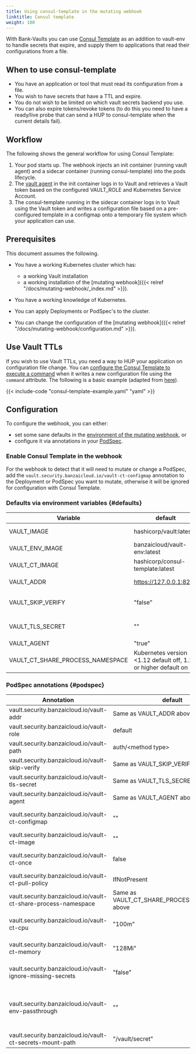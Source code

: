 ```yaml
---
title: Using consul-template in the mutating webhook
linktitle: Consul template
weight: 100
---
```


With Bank-Vaults you can use [Consul Template](https://github.com/hashicorp/consul-template) as an addition to vault-env to handle secrets that expire, and supply them to applications that read their configurations from a file.

## When to use consul-template

- You have an application or tool that must read its configuration from a file.
- You wish to have secrets that have a TTL and expire.
- You do not wish to be limited on which vault secrets backend you use.
- You can also expire tokens/revoke tokens (to do this you need to have a ready/live probe that can send a HUP to consul-template when the current details fail).

## Workflow

The following shows the general workflow for using Consul Template:

1. Your pod starts up. The webhook injects an init container (running vault agent) and a sidecar container (running consul-template) into the pods lifecycle.
1. The [vault agent](https://www.vaultproject.io/docs/agent/) in the init container logs in to Vault and retrieves a Vault token based on the configured VAULT_ROLE and Kubernetes Service Account.
1. The consul-template running in the sidecar container logs in to Vault using the Vault token and writes a configuration file based on a pre-configured template in a configmap onto a temporary file system which your application can use.

## Prerequisites

This document assumes the following.

- You have a working Kubernetes cluster which has:

    - a working Vault installation
    - a working installation of the [mutating webhook]({{< relref "/docs/mutating-webhook/_index.md" >}}).

- You have a working knowledge of Kubernetes.
- You can apply Deployments or PodSpec's to the cluster.
- You can change the configuration of the [mutating webhook]({{< relref "/docs/mutating-webhook/configuration.md" >}}).

## Use Vault TTLs

If you wish to use Vault TTLs, you need a way to HUP your application on configuration file change. You can [configure the Consul Template to execute a command](https://github.com/hashicorp/consul-template#configuration-file-format) when it writes a new configuration file using the `command` attribute. The following is a basic example (adapted from [here](https://github.com/sethvargo/vault-kubernetes-workshop/blob/master/k8s/db-sidecar.yaml#L79-L100)).

{{< include-code "consul-template-example.yaml" "yaml" >}}

## Configuration

To configure the webhook, you can either:

- set some sane defaults in the [environment of the mutating webhook](#defaults), or
- configure it via annotations in your [PodSpec](#podspec).

### Enable Consul Template in the webhook

For the webhook to detect that it will need to mutate or change a PodSpec, add the `vault.security.banzaicloud.io/vault-ct-configmap` annotation to the Deployment or PodSpec you want to mutate, otherwise it will be ignored for configuration with Consul Template.

### Defaults via environment variables {#defaults}

|Variable      |default     |Explanation|
|--------------|------------|------------|
|VAULT_IMAGE   |hashicorp/vault:latest|the vault image to use for the init container|
|VAULT_ENV_IMAGE|banzaicloud/vault-env:latest| the vault-env image to use |
|VAULT_CT_IMAGE|hashicorp/consul-template:latest| the consul template image to use|
|VAULT_ADDR    |https://127.0.0.1:8200|Kubernetes service Vault endpoint URL|
|VAULT_SKIP_VERIFY|"false"|should vault agent and consul template skip verifying TLS|
|VAULT_TLS_SECRET|""|supply a secret with the vault TLS CA so TLS can be verified|
|VAULT_AGENT   |"true"|enable the vault agent|
|VAULT_CT_SHARE_PROCESS_NAMESPACE|Kubernetes version <1.12 default off, 1.12 or higher default on|ShareProcessNamespace override|as above|

### PodSpec annotations {#podspec}

|Annotation    |default     |Explanation|
|--------------|------------|------------|
vault.security.banzaicloud.io/vault-addr|Same as VAULT_ADDR above||
vault.security.banzaicloud.io/vault-role|default|The Vault role for Vault agent to use|
vault.security.banzaicloud.io/vault-path|auth/&lt;method type>|The mount path of the method|
vault.security.banzaicloud.io/vault-skip-verify|Same as VAULT_SKIP_VERIFY above||
vault.security.banzaicloud.io/vault-tls-secret|Same as VAULT_TLS_SECRET above||
vault.security.banzaicloud.io/vault-agent|Same as VAULT_AGENT above||
vault.security.banzaicloud.io/vault-ct-configmap|""|A configmap name which holds the consul template configuration|
vault.security.banzaicloud.io/vault-ct-image|""|Specify a custom image for consul template|
vault.security.banzaicloud.io/vault-ct-once|false|do not run consul-template in daemon mode, useful for kubernetes jobs|
vault.security.banzaicloud.io/vault-ct-pull-policy|IfNotPresent|the Pull policy for the consul template container|
vault.security.banzaicloud.io/vault-ct-share-process-namespace|Same as VAULT_CT_SHARE_PROCESS_NAMESPACE above|
vault.security.banzaicloud.io/vault-ct-cpu|"100m"|Specify the consul-template container CPU resource limit|
vault.security.banzaicloud.io/vault-ct-memory|"128Mi"|Specify the consul-template container memory resource limit|
vault.security.banzaicloud.io/vault-ignore-missing-secrets|"false"|When enabled will only log warnings when Vault secrets are missing|
vault.security.banzaicloud.io/vault-env-passthrough|""|Comma seprated list of `VAULT_*` related environment variables to pass through to main process. E.g.`VAULT_ADDR,VAULT_ROLE`.|
vault.security.banzaicloud.io/vault-ct-secrets-mount-path|"/vault/secret"|Mount path of Consul template rendered files|
